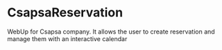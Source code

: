 # CsapsaReservation
WebUp for Csapsa company. It allows the user to create reservation and manage them with an interactive calendar
